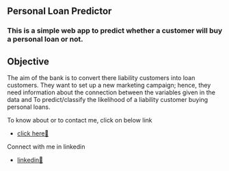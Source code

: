 ## Personal Loan Predictor

### This is a simple web app to predict whether a customer will buy a personal loan or not.

## Objective
The aim of the bank is to convert there liability customers into loan customers. They want to set up a new marketing campaign; hence, they need information about the connection between the variables given in the data and To predict/classify the likelihood of a liability customer buying personal loans.

To know about or to contact me, click on below link
- [click here&#128279; ](https://nirmalvignu.pythonanywhere.com/)

Connect with me in linkedin
- [linkedin&#128279; ](https://www.linkedin.com/in/vsnv/)
